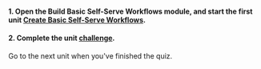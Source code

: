 <head><base target="_blank"> </head>

#### **1. Open the Build Basic Self-Serve Workflows module, and start the first unit [Create Basic Self-Serve Workflows](https://safe.my.trailhead.com/content/safe/modules/build-basic-self-serve-workflows/create-basic-self-serve-workflows?trail_id=fme-server-authoring).**

  


#### **2. Complete the unit** [**challenge**](https://safe.my.trailhead.com/content/safe/modules/build-basic-self-serve-workflows/create-basic-self-serve-workflows?trail_id=fme-server-authoring#challenge).

Go to the next unit when you've finished the quiz.


